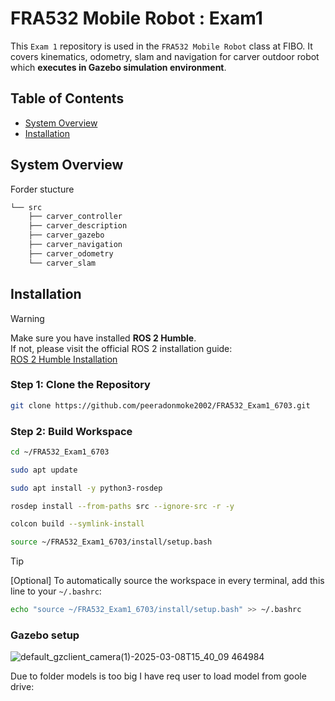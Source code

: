 # FRA532 Mobile Robot : Exam1
This `Exam 1` repository is used in the `FRA532 Mobile Robot` class at FIBO. It covers kinematics, odometry, slam and navigation for carver outdoor robot which **executes in Gazebo simulation environment**.

## Table of Contents

- [System Overview](#system-overview)
- [Installation](#installation)



## System Overview


Forder stucture 
```markdown
└── src
    ├── carver_controller
    ├── carver_description
    ├── carver_gazebo
    ├── carver_navigation
    ├── carver_odometry
    └── carver_slam
```

## Installation

> [!WARNING]  
> Make sure you have installed **ROS 2 Humble**.  
> If not, please visit the official ROS 2 installation guide:  
> [ROS 2 Humble Installation](https://docs.ros.org/en/humble/Installation.html)


### Step 1: Clone the Repository
```bash
git clone https://github.com/peeradonmoke2002/FRA532_Exam1_6703.git
```

### Step 2: Build Workspace
```bash
cd ~/FRA532_Exam1_6703

sudo apt update

sudo apt install -y python3-rosdep

rosdep install --from-paths src --ignore-src -r -y

colcon build --symlink-install

source ~/FRA532_Exam1_6703/install/setup.bash
```
> [!TIP]  
>[Optional] To automatically source the workspace in every terminal, add this line to your `~/.bashrc`:
>```bash
>echo "source ~/FRA532_Exam1_6703/install/setup.bash" >> ~/.bashrc
>```


### Gazebo setup
![default_gzclient_camera(1)-2025-03-08T15_40_09 464984](https://github.com/user-attachments/assets/00371db5-c103-4ad8-9ee4-670acc81cb4b)

Due to folder models is too big I have req user to load model from goole drive:

